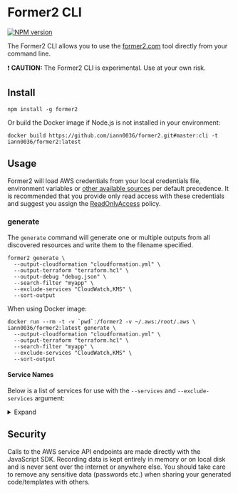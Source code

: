 # Former2 CLI

<span class="badge-npmversion"><a href="https://npmjs.org/package/former2" title="View this project on NPM"><img src="https://img.shields.io/npm/v/former2.svg" alt="NPM version" /></a></span>

The Former2 CLI allows you to use the [former2.com](https://former2.com) tool directly from your command line.

:exclamation: **CAUTION:** The Former2 CLI is experimental. Use at your own risk.

## Install

```
npm install -g former2
```

Or build the Docker image if Node.js is not installed in your environment:

```
docker build https://github.com/iann0036/former2.git#master:cli -t iann0036/former2:latest
```

## Usage

Former2 will load AWS credentials from your local credentials file, environment variables or [other available sources](https://docs.aws.amazon.com/sdk-for-javascript/v2/developer-guide/setting-credentials-node.html) per default precedence. It is recommended that you provide only read access with these credentials and suggest you assign the [ReadOnlyAccess](https://console.aws.amazon.com/iam/home?#/policies/arn:aws:iam::aws:policy/ReadOnlyAccess) policy.

### generate

The `generate` command will generate one or multiple outputs from all discovered resources and write them to the filename specified.

```
former2 generate \
  --output-cloudformation "cloudformation.yml" \
  --output-terraform "terraform.hcl" \
  --output-debug "debug.json" \
  --search-filter "myapp" \
  --exclude-services "CloudWatch,KMS" \
  --sort-output
```

When using Docker image:

```
docker run --rm -t -v `pwd`:/former2 -v ~/.aws:/root/.aws \
iann0036/former2:latest generate \
  --output-cloudformation "cloudformation.yml" \
  --output-terraform "terraform.hcl" \
  --search-filter "myapp" \
  --exclude-services "CloudWatch,KMS" \
  --sort-output
```

#### Service Names

Below is a list of services for use with the `--services` and `--exclude-services` argument:

<details><summary>Expand</summary>

* Amplify
* APIGateway
* AppConfig
* AppMesh
* AppStream
* AppSync
* Athena
* AutoScaling
* Backup
* Batch
* Budgets
* CertificateManager
* Cloud9
* CloudFront
* CloudHSM
* CloudMap
* CloudTrail
* CloudWatch
* CodeBuild
* CodeCommit
* CodeDeploy
* CodeGuru
* CodePipeline
* CodeStar
* Cognito
* Config
* CostExplorer
* DataPipeline
* DataSync
* Detective
* DeviceFarm
* DirectConnect
* DirectoryService
* DatabaseMigrationService
* DocumentDB
* DynamoDB
* EC2
* EC2ImageBuilder
* ECR
* ECS
* EFS
* EKS
* ElastiCache
* ElasticBeanstalk
* Elasticsearch
* ElasticTranscoder
* EMR
* EventBridge
* FSx
* GameLift
* Glacier
* GlobalAccelerator
* Glue
* Greengrass
* GroundStation
* GuardDuty
* IAM
* Inspector
* 1Click
* Analytics
* Core
* Events
* ThingsGraph
* Kinesis
* KMS
* LakeFormation
* Lambda
* LicenseManager
* Lightsail
* Macie
* ManagedBlockchain
* MediaConvert
* MediaLive
* MediaPackage
* MediaStore
* MSK
* Neptune
* OpsWorks
* Organizations
* Pinpoint
* QLDB
* QuickSight
* ResourceAccessManager
* RDS
* Redshift
* ResourceGroups
* RoboMaker
* Route53
* S3
* SageMaker
* SecretsManager
* SecurityHub
* ServiceCatalog
* ServiceQuotas
* SES
* SNS
* SQS
* StepFunctions
* StorageGateway
* SWF
* SystemsManager
* Transfer
* VPC
* WAFAndShield
* WorkLink
* WorkSpaces
* XRay
</details>

## Security

Calls to the AWS service API endpoints are made directly with the JavaScript SDK. Recording data is kept entirely in memory or on local disk and is never sent over the internet or anywhere else. You should take care to remove any sensitive data (passwords etc.) when sharing your generated code/templates with others.
